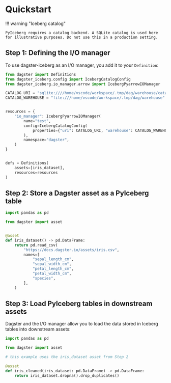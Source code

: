 # Quickstart

!!! warning "Iceberg catalog"

    PyIceberg requires a catalog backend. A SQLite catalog is used here for illustrative purposes. Do not use this in a production setting.

## Step 1: Defining the I/O manager

To use dagster-iceberg as an I/O manager, you add it to your `Definition`:

```py linenums="1"
from dagster import Definitions
from dagster_iceberg.config import IcebergCatalogConfig
from dagster_iceberg.io_manager.arrow import IcebergPyarrowIOManager

CATALOG_URI = "sqlite:////home/vscode/workspace/.tmp/dag/warehouse/catalog.db"
CATALOG_WAREHOUSE = "file:///home/vscode/workspace/.tmp/dag/warehouse"


resources = {
    "io_manager": IcebergPyarrowIOManager(
        name="test",
        config=IcebergCatalogConfig(
            properties={"uri": CATALOG_URI, "warehouse": CATALOG_WAREHOUSE}
        ),
        namespace="dagster",
    )
}


defs = Definitions(
    assets=[iris_dataset],
    resources=resources
)
```

## Step 2: Store a Dagster asset as a PyIceberg table

```py linenums="1"
import pandas as pd

from dagster import asset


@asset
def iris_dataset() -> pd.DataFrame:
    return pd.read_csv(
        "https://docs.dagster.io/assets/iris.csv",
        names=[
            "sepal_length_cm",
            "sepal_width_cm",
            "petal_length_cm",
            "petal_width_cm",
            "species",
        ],
    )
```

## Step 3: Load PyIceberg tables in downstream assets

Dagster and the I/O manager allow you to load the data stored in Iceberg tables into downstream assets:

```py linenums="1"
import pandas as pd

from dagster import asset

# this example uses the iris_dataset asset from Step 2

@asset
def iris_cleaned(iris_dataset: pd.DataFrame) -> pd.DataFrame:
    return iris_dataset.dropna().drop_duplicates()
```
